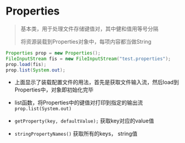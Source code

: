 # Properties
> 基本类，用于处理文件存储键值对，其中健和值用等号分隔
>
> 将资源装载到Properties对象中，每项内容都当做String

```java
Properties prop = new Properties();
FileInputStream fis = new FileInputStream("test.properties");
prop.load(fis);
prop.list(System.out);
```
- 上面显示了装载配置文件的用法，首先是获取文件输入流，然后load到Properties中，对象即初始化完毕

- list函数，将Properties中的键值对打印到指定的输出流
	`prop.list(System.out)`
	
- `getProperty(key, defaultValue);` 获取key对应的value值

- `stringPropertyNames()`  获取所有的keys， string值

